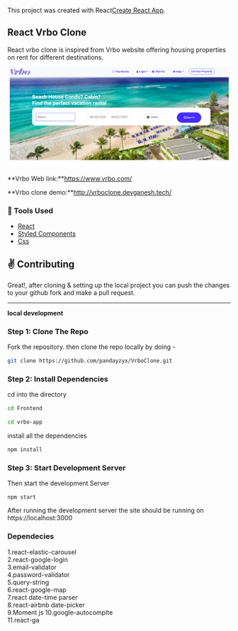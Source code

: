


This project was created  with  React[Create React App](https://github.com/facebook/create-react-app).


## React Vrbo Clone

React vrbo clone is inspired from Vrbo website offering housing properties on rent for different destinations.

<p><img src = "./Frontend/vbro-app/public/home.png"/></p>

**Vrbo Web link:**https://www.vrbo.com/

**Vrbo clone demo:**http://vrboclone.devganesh.tech/



### :wrench: Tools Used
- [React](http://reactjs.org/)
- [Styled Components](https://www.npmjs.com/package/react-responsive-carousel)
- [Css](https://getbootstrap.com/)


## :v: Contributing
Great!, 
after cloning & setting up the local project you can push the changes to your github fork and make a pull request.

-----

**local development**

### Step 1: Clone The Repo

Fork the repository. then clone the repo locally by doing -

```bash
git clone https://github.com/pandayzyx/VrboClone.git
```

### Step 2: Install Dependencies

cd into the directory

```bash
cd Frontend
```

```bash
cd vrbo-app
```

install all the dependencies
```bash
npm install
```

### Step 3: Start Development Server

Then start the development Server
```
npm start
```
After running the development server the site should be running on https://localhost:3000



### Dependecies 

1.react-elastic-carousel
<br> 
2.react-google-login 
<br> 
3.email-validator 
<br> 
4.password-validator 
<br> 
5.query-string 
<br> 
6.react-google-map 
<br> 
7.react date-time parser
<br> 
8.react-airbnb date-picker 
<br> 
9.Moment js 
10.google-autocomplte
<br> 
11.react-ga 
